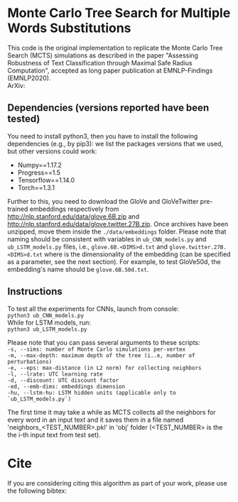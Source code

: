# Monte Carlo Tree Search for Multiple Words Substitutions
This code is the original implementation to replicate the Monte Carlo Tree Search (MCTS) simulations as described in the paper "Assessing Robustness of Text Classification through Maximal Safe Radius Computation", accepted as long paper publication at EMNLP-Findings (EMNLP2020).
<br/>
ArXiv: <link>

## Dependencies (versions reported have been tested)
You need to install python3, then you have to install the following dependencies (e.g., by pip3): we list the packages versions that we used, but other versions could work:
- Numpy==1.17.2
- Progress==1.5
- Tensorflow==1.14.0
- Torch==1.3.1

Further to this, you need to download the GloVe and GloVeTwitter pre-trained embeddings respectively from http://nlp.stanford.edu/data/glove.6B.zip and http://nlp.stanford.edu/data/glove.twitter.27B.zip. Once archives have been unzipped, move them inside the ```./data/embeddings``` folder. Please note that naming should be consistent with variables in `ub_CNN_models.py` and `ub_LSTM_models.py` files, i.e., `glove.6B.<DIMS>d.txt` and `glove.twitter.27B.<DIMS>d.txt` where <DIMS> is the dimensionality of the embedding (can be specified as a parameter, see the next section). For example, to test GloVe50d, the embedding's name should be `glove.6B.50d.txt`.

## Instructions
To test all the experiments for CNNs, launch from console:
<br/>
```python3 ub_CNN_models.py```
<br/>
While for LSTM models, run:
<br/>
```python3 ub_LSTM_models.py```
<br/>

Please note that you can pass several arguments to these scripts:
<br/>
```-s, --sims: number of Monte Carlo simulations per-vertex```
<br/>
```-m, --max-depth: maximum depth of the tree (i..e, number of perturbations)```
<br/>
```-e, --eps: max-distance (in L2 norm) for collecting neighbors```
<br/>
```-l, --lrate: UTC learning rate```
<br/>
```-d, --discount: UTC discount factor```
<br/>
```-ed, --emb-dims: embeddings dimension```
<br/>
```-hu, --lstm-hu: LSTM hidden units (applicable only to `ub_LSTM_models.py`)```
<br/>

The first time it may take a while as MCTS collects all the neighbors for every word in an input text and it saves them in a file named 'neighbors_<TEST_NUMBER>.pkl' in 'obj' folder (<TEST_NUMBER> is the the i-th input text from test set). 

# Cite
If you are considering citing this algorithm as part of your work, please use the following bibtex:
<br/>
<Coming-soon>